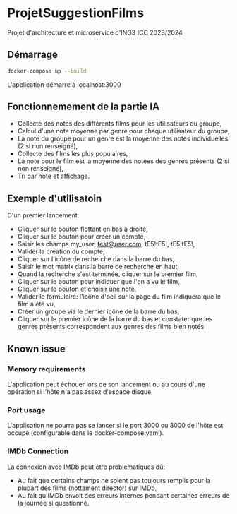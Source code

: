 # ProjetSuggestionFilms
Projet d'architecture et microservice d'ING3 ICC 2023/2024

## Démarrage
``` bash
docker-compose up --build
```
L'application démarre à localhost:3000

## Fonctionnemement de la partie IA
- Collecte des notes des différents films pour les utilisateurs du groupe,
- Calcul d'une note moyenne par genre pour chaque utilisateur du groupe,
- La note du groupe pour un genre est la moyenne des notes individuelles (2 si
  non renseigné),
- Collecte des films les plus populaires,
- La note pour le film est la moyenne des notees des genres présents (2 si non
  renseigné),
- Tri par note et affichage.

## Exemple d'utilisatoin
D'un premier lancement:
- Cliquer sur le bouton flottant en bas à droite,
- Cliquer sur le bouton pour créer un compte,
- Saisir les champs my_user, test@user.com, tE5!tE5!, tE5!tE5!,
- Valider la création du compte,
- Cliquer sur l'icône de recherche dans la barre du bas,
- Saisir le mot matrix dans la barre de recherche en haut,
- Quand la recherche s'est terminée, cliquer sur le premier film,
- Cliquer sur le bouton pour indiquer que l'on a vu le film,
- Cliquer sur le bouton et choisir une note,
- Valider le formulaire: l'icône d'oeil sur la page du film indiquera que le
  film a été vu,
- Créer un groupe via le dernier icône de la barre du bas,
- Cliquer sur le premier icône de la barre du bas et constater que les genres
  présents correspondent aux genres des films bien notés.

## Known issue

### Memory requirements
L'application peut échouer lors de son lancement ou au cours d'une opération si
l'hôte n'a pas assez d'espace disque,

### Port usage
L'application ne pourra pas se lancer si le port 3000 ou 8000 de l'hôte est
occupé (configurable dans le docker-compose.yaml).

### IMDb Connection
La connexion avec IMDb peut être problématiques dû:
- Au fait que certains champs ne soient pas toujours remplis pour la plupart
  des films (nottament director) sur IMDb,
- Au fait qu'IMDb envoit des erreurs internes pendant certaines erreurs de la
  journée si questionné.
